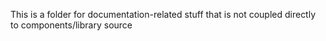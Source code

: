 This is a folder for documentation-related stuff that is not coupled directly to
components/library source
